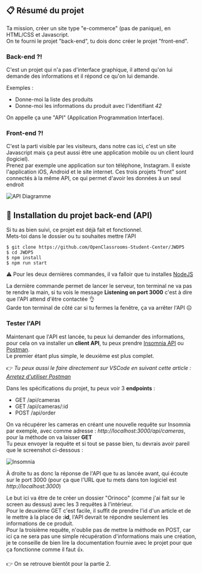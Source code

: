 ## 📋 Résumé du projet

Ta mission, créer un site type "e-commerce" (pas de panique), en HTML/CSS et Javascript.  
On te fourni le projet "back-end", tu dois donc créer le projet "front-end".  

### Back-end ?!

C'est un projet qui n'a pas d'interface graphique, il attend qu'on lui demande des informations et il répond ce qu'on lui demande.  

Exemples :

- Donne-moi la liste des produits
- Donne-moi les informations du produit avec l'identifiant _42_

On appelle ça une "API" (Application Programmation Interface).

### Front-end ?!

C'est la parti visible par les visiteurs, dans notre cas ici, c'est un site Javascript mais ça peut aussi être une application mobile ou un client lourd (logiciel).  
Prenez par exemple une application sur ton téléphone, Instagram. Il existe l'application iOS, Android et le site internet. Ces trois projets "front" sont connectés à la même API, ce qui permet d'avoir les données à un seul endroit

![API Diagramme](resources/api_diagram.png)

## 🔧 Installation du projet back-end (API)

Si tu as bien suivi, ce projet est déjà fait et fonctionnel.  
Mets-toi dans le dossier ou tu souhaites mettre l'API

```shell
$ git clone https://github.com/OpenClassrooms-Student-Center/JWDP5
$ cd JWDP5  
$ npm install  
$ npm run start
```

⚠️ Pour les deux dernières commandes, il va falloir que tu installes [NodeJS](https://nodejs.org/fr/) 

La dernière commande permet de lancer le serveur, ton terminal ne va pas te rendre la main, si tu vois le message **Listening on port 3000** c'est à dire que l'API attend d'être contactée 👌  
Garde ton terminal de côté car si tu fermes la fenêtre, ça va arrêter l'API ☹️

### Tester l'API

Maintenant que l'API est lancée, tu peux lui demander des informations, pour cela on va installer un **client API**, tu peux prendre [Insomnia API](https://insomnia.rest/) ou [Postman](https://www.postman.com/).  
Le premier étant plus simple, le deuxième est plus complet.

👉 _Tu peux aussi le faire directement sur VSCode en suivant cette article : [Arretez d'utiliser Postman](/article/transverse/arretez-d-utiliser-postman)_

Dans les spécifications du projet, tu peux voir 3 **endpoints** :

- GET /api/cameras
- GET /api/cameras/:id
- POST /api/order

On va récupérer les cameras en créant une nouvelle requête sur Insomnia par exemple, avec comme adresse : _http://localhost:3000/api/cameras_, pour la méthode on va laisser **GET**  
Tu peux envoyer la requête et si tout se passe bien, tu devrais avoir pareil que le screenshot ci-dessous :

![Insomnia](resources/insomnia_1.jpg)

À droite tu as donc la réponse de l'API que tu as lancée avant, qui écoute sur le port 3000 (pour ça que l'URL que tu mets dans ton logiciel est _http://localhost:3000_)

Le but ici va être de te créer un dossier "Orinoco" (comme j'ai fait sur le screen au dessus) avec les 3 requêtes à l'intérieur.  
Pour le deuxième GET c'est facile, il suffit de prendre l'id d'un article et de le mettre à la place de **:id**, l'API devrait te répondre seulement les informations de ce produit.  
Pour la troisième requête, n'oublie pas de mettre la méthode en POST, car ici ça ne sera pas une simple récupération d'informations mais une création, je te conseille de bien lire la documentation fournie avec le projet pour que ça fonctionne comme il faut 👍.

👉 On se retrouve bientôt pour la partie 2.